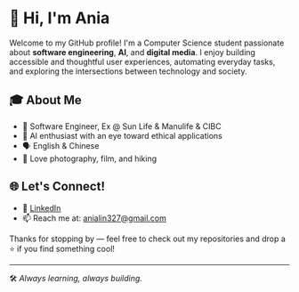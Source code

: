 # 👋 Hi, I'm Ania

Welcome to my GitHub profile! I'm a Computer Science student passionate about **software engineering**, **AI**, and **digital media**. I enjoy building accessible and thoughtful user experiences, automating everyday tasks, and exploring the intersections between technology and society.

## 🎓 About Me

- 💼 Software Engineer, Ex @ Sun Life & Manulife & CIBC 
- 🧠 AI enthusiast with an eye toward ethical applications
- 🗣 English & Chinese
- 📸 Love photography, film, and hiking 

## 🌐 Let's Connect!

- 🔗 [LinkedIn](www.linkedin.com/in/ania-lin)
- 📫 Reach me at: anialin327@gmail.com

Thanks for stopping by — feel free to check out my repositories and drop a ⭐ if you find something cool!

---
🛠️ *Always learning, always building.*

<!--
**anialonglin/anialonglin** is a ✨ _special_ ✨ repository because its `README.md` (this file) appears on your GitHub profile.

Here are some ideas to get you started:

- 🔭 I’m currently working on ...
- 🌱 I’m currently learning ...
- 👯 I’m looking to collaborate on ...
- 🤔 I’m looking for help with ...
- 💬 Ask me about ...
- 📫 How to reach me: ...
- 😄 Pronouns: ...
- ⚡ Fun fact: ...
-->

